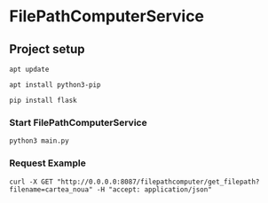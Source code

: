 # FilePathComputerService

## Project setup
```
apt update
```
```
apt install python3-pip
```
```
pip install flask 
```

### Start FilePathComputerService
```
python3 main.py
```

### Request Example
```
curl -X GET "http://0.0.0.0:8087/filepathcomputer/get_filepath?filename=cartea_noua" -H "accept: application/json"
```